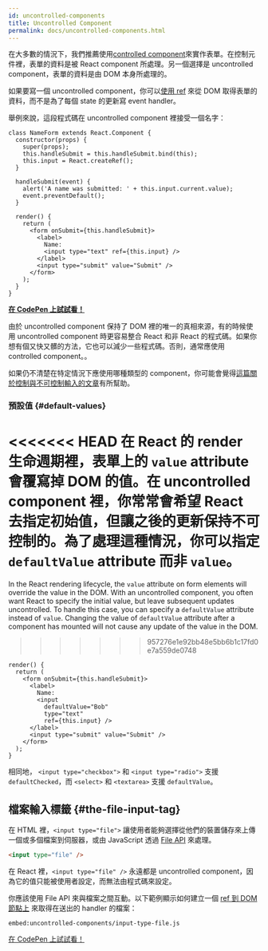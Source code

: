 ```yaml
---
id: uncontrolled-components
title: Uncontrolled Component
permalink: docs/uncontrolled-components.html
---
```


在大多數的情況下，我們推薦使用[controlled component](/docs/forms.html#controlled-components)來實作表單。在控制元件裡，表單的資料是被 React component 所處理。另一個選擇是 uncontrolled component，表單的資料是由 DOM 本身所處理的。

如果要寫一個 uncontrolled component，你可以[使用 ref](/docs/refs-and-the-dom.html) 來從 DOM 取得表單的資料，而不是為了每個 state 的更新寫 event handler。

舉例來說，這段程式碼在 uncontrolled component 裡接受一個名字：

```javascript{5,9,18}
class NameForm extends React.Component {
  constructor(props) {
    super(props);
    this.handleSubmit = this.handleSubmit.bind(this);
    this.input = React.createRef();
  }

  handleSubmit(event) {
    alert('A name was submitted: ' + this.input.current.value);
    event.preventDefault();
  }

  render() {
    return (
      <form onSubmit={this.handleSubmit}>
        <label>
          Name:
          <input type="text" ref={this.input} />
        </label>
        <input type="submit" value="Submit" />
      </form>
    );
  }
}
```

[**在 CodePen 上試試看！**](https://codepen.io/gaearon/pen/WooRWa?editors=0010)

由於 uncontrolled component 保持了 DOM 裡的唯一的真相來源，有的時候使用 uncontrolled component 時更容易整合 React 和非 React 的程式碼。如果你想有個又快又髒的方法，它也可以減少一些程式碼。否則，通常應使用 controlled component。。

如果仍不清楚在特定情況下應使用哪種類型的 component，你可能會覺得[這篇關於控制與不可控制輸入的文章](https://goshakkk.name/controlled-vs-uncontrolled-inputs-react/)有所幫助。

### 預設值 {#default-values}

<<<<<<< HEAD
在 React 的 render 生命週期裡，表單上的 `value` attribute 會覆寫掉 DOM 的值。在 uncontrolled component 裡，你常常會希望 React 去指定初始值，但讓之後的更新保持不可控制的。為了處理這種情況，你可以指定 `defaultValue` attribute 而非 `value`。
=======
In the React rendering lifecycle, the `value` attribute on form elements will override the value in the DOM. With an uncontrolled component, you often want React to specify the initial value, but leave subsequent updates uncontrolled. To handle this case, you can specify a `defaultValue` attribute instead of `value`. Changing the value of `defaultValue` attribute after a component has mounted will not cause any update of the value in the DOM.
>>>>>>> 957276e1e92bb48e5bb6b1c17fd0e7a559de0748

```javascript{7}
render() {
  return (
    <form onSubmit={this.handleSubmit}>
      <label>
        Name:
        <input
          defaultValue="Bob"
          type="text"
          ref={this.input} />
      </label>
      <input type="submit" value="Submit" />
    </form>
  );
}
```

相同地， `<input type="checkbox">` 和 `<input type="radio">` 支援 `defaultChecked`，而 `<select>` 和 `<textarea>` 支援 `defaultValue`。

## 檔案輸入標籤 {#the-file-input-tag}

在 HTML 裡，`<input type="file">` 讓使用者能夠選擇從他們的裝置儲存來上傳一個或多個檔案到伺服器，或由 JavaScript 透過 [File API](https://developer.mozilla.org/en-US/docs/Web/API/File/Using_files_from_web_applications) 來處理。

```html
<input type="file" />
```

在 React 裡，`<input type="file" />` 永遠都是 uncontrolled component，因為它的值只能被使用者設定，而無法由程式碼來設定。

你應該使用 File API 來與檔案之間互動。以下範例顯示如何建立一個 [ref 到 DOM 節點上](/docs/refs-and-the-dom.html) 來取得在送出的 handler 的檔案：

`embed:uncontrolled-components/input-type-file.js`

[在 CodePen 上試試看！](codepen://uncontrolled-components/input-type-file)

